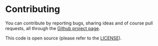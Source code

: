# Contributing

You can contribute by reporting bugs, sharing ideas and of course pull requests,
all through the [Github project page](https://github.com/axllent/silverstripe-weblog-categories).

This code is open source (please refer to the [LICENSE](LICENSE)).

